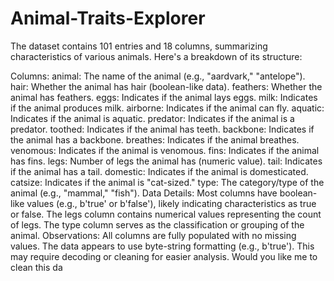 # Animal-Traits-Explorer

The dataset contains 101 entries and 18 columns, summarizing characteristics of various animals. Here's a breakdown of its structure:

Columns:
animal: The name of the animal (e.g., "aardvark," "antelope").
hair: Whether the animal has hair (boolean-like data).
feathers: Whether the animal has feathers.
eggs: Indicates if the animal lays eggs.
milk: Indicates if the animal produces milk.
airborne: Indicates if the animal can fly.
aquatic: Indicates if the animal is aquatic.
predator: Indicates if the animal is a predator.
toothed: Indicates if the animal has teeth.
backbone: Indicates if the animal has a backbone.
breathes: Indicates if the animal breathes.
venomous: Indicates if the animal is venomous.
fins: Indicates if the animal has fins.
legs: Number of legs the animal has (numeric value).
tail: Indicates if the animal has a tail.
domestic: Indicates if the animal is domesticated.
catsize: Indicates if the animal is "cat-sized."
type: The category/type of the animal (e.g., "mammal," "fish").
Data Details:
Most columns have boolean-like values (e.g., b'true' or b'false'), likely indicating characteristics as true or false.
The legs column contains numerical values representing the count of legs.
The type column serves as the classification or grouping of the animal.
Observations:
All columns are fully populated with no missing values.
The data appears to use byte-string formatting (e.g., b'true'). This may require decoding or cleaning for easier analysis.
Would you like me to clean this da
